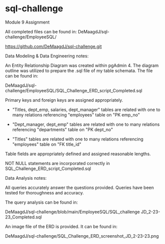 # sql-challenge
Module 9 Assignment

All completed files can be found in: DeMaagdJ/sql-challenge/EmployeeSQL/

https://github.com/DeMaagdJ/sql-challenge.git



Data Modeling & Data Engineering notes:

An Entity Relationship Diagram was created within pgAdmin 4.  The diagram outline was utilized to prepare the .sql file of my table schemata.  The file can be found in: 

DeMaagdJ/sql-challenge/EmployeeSQL/SQL_Challenge_ERD_script_Completed.sql


Primary keys and foreign keys are assigned appropriately.

 - "Titles, dept_emp, salaries, dept_manager" tables are related with one to many relations referencing "employees" table on "PK emp_no" 

- "Dept_manager, dept_emp" tables are related with one to many relations referencing "departments" table on "PK dept_no"

- "Titles" tables are related with one to many relations referencing "employees" table on "FK title_id"

Table fields are appropriately defined and assigned reasonable lengths.

NOT NULL statements are incorporated correctly in SQL_Challenge_ERD_script_Completed.sql


Data Analysis notes:

All queries accurately answer the questions provided.  Queries have been tested for thoroughness and accuracy.

The query analysis can be found in:

DeMaagdJ/sql-challenge/blob/main/EmployeeSQL/SQL_challenge JD_2-23-23_Completed.sql

An image file of the ERD is provided.  It can be found in:

DeMaagdJ/sql-challenge/SQL_Challenge_ERD_screenshot_JD_2-23-23.png



